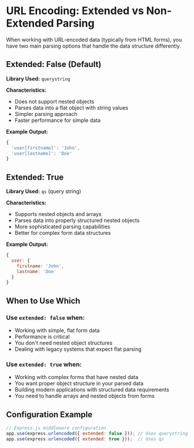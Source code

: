 # URL Encoding: Extended vs Non-Extended Parsing

When working with URL-encoded data (typically from HTML forms), you have two main parsing options that handle the data structure differently.

## Extended: False (Default)

**Library Used:** `querystring`

**Characteristics:**
- Does not support nested objects
- Parses data into a flat object with string values
- Simpler parsing approach
- Faster performance for simple data

**Example Output:**
```javascript
{
  'user[firstname]': 'John',
  'user[lastname]': 'Doe'
}
```

## Extended: True

**Library Used:** `qs` (query string)

**Characteristics:**
- Supports nested objects and arrays
- Parses data into properly structured nested objects
- More sophisticated parsing capabilities
- Better for complex form data structures

**Example Output:**
```javascript
{
  user: {
    firstname: 'John',
    lastname: 'Doe'
  }
}
```

## When to Use Which

### Use `extended: false` when:
- Working with simple, flat form data
- Performance is critical
- You don't need nested object structures
- Dealing with legacy systems that expect flat parsing

### Use `extended: true` when:
- Working with complex forms that have nested data
- You want proper object structure in your parsed data
- Building modern applications with structured data requirements
- You need to handle arrays and nested objects from forms

## Configuration Example

```javascript
// Express.js middleware configuration
app.use(express.urlencoded({ extended: false })); // Uses querystring
app.use(express.urlencoded({ extended: true }));  // Uses qs
```